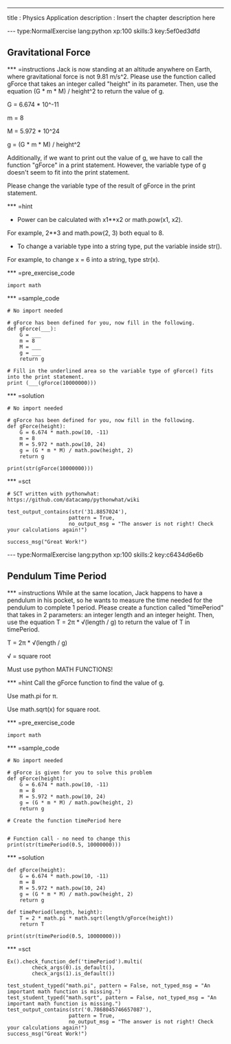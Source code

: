 ---
title       : Physics Application
description : Insert the chapter description here

--- type:NormalExercise lang:python xp:100 skills:3 key:5ef0ed3dfd
## Gravitational Force


*** =instructions
Jack is now standing at an altitude anywhere on Earth, where gravitational force is not 9.81 m/s^2. Please use the function called gForce that takes an integer called "height" in its parameter. Then, use the equation (G * m * M) / height^2 to return the value of g.

G = 6.674 * 10^-11

m = 8

M = 5.972 * 10^24

g = (G * m * M) / height^2

Additionally, if we want to print out the value of g,
we have to call the function "gForce" in a print statement.
However, the variable type of g doesn't seem to fit into the print statement.

Please change the variable type of the result of gForce in the print statement.

*** =hint
- Power can be calculated with x1**x2 or math.pow(x1, x2).

For example, 2**3 and math.pow(2, 3) both equal to 8.

- To change a variable type into a string type, put the variable inside str().

For example, to change x = 6 into a string, type str(x).

*** =pre_exercise_code
```{python}
import math
```

*** =sample_code
```{python}
# No import needed

# gForce has been defined for you, now fill in the following.
def gForce(___):
    G = ___
    m = 8
    M = ___
    g = ___
    return g
    
# Fill in the underlined area so the variable type of gForce() fits into the print statement.
print (___(gForce(10000000)))
```

*** =solution
```{python}
# No import needed

# gForce has been defined for you, now fill in the following.
def gForce(height):
    G = 6.674 * math.pow(10, -11)
    m = 8
    M = 5.972 * math.pow(10, 24)
    g = (G * m * M) / math.pow(height, 2)
    return g
    
print(str(gForce(10000000)))
```

*** =sct
```{python}
# SCT written with pythonwhat: https://github.com/datacamp/pythonwhat/wiki

test_output_contains(str('31.8857024'),
                    pattern = True,
                    no_output_msg = "The answer is not right! Check your calculations again!")
                    
success_msg("Great Work!")
```


--- type:NormalExercise lang:python xp:100 skills:2 key:c6434d6e6b
## Pendulum Time Period


*** =instructions
While at the same location, Jack happens to have a pendulum in his pocket, so he wants to measure the time needed for the pendulum to complete 1 period. Please create a function called "timePeriod" that takes in 2 parameters: an integer length and an integer height.
Then, use the equation T = 2π * √(length / g)  to return the value of T in timePeriod.

T = 2π * √(length / g)

√ = square root

Must use python MATH FUNCTIONS!

*** =hint
Call the gForce function to find the value of g.

Use math.pi for π.

Use math.sqrt(x) for square root.

*** =pre_exercise_code
```{python}
import math
```

*** =sample_code
```{python}
# No import needed

# gForce is given for you to solve this problem
def gForce(height):
    G = 6.674 * math.pow(10, -11)
    m = 8
    M = 5.972 * math.pow(10, 24)
    g = (G * m * M) / math.pow(height, 2)
    return g
    
# Create the function timePeriod here


# Function call - no need to change this
print(str(timePeriod(0.5, 10000000)))
```

*** =solution
```{python}
def gForce(height):
    G = 6.674 * math.pow(10, -11)
    m = 8
    M = 5.972 * math.pow(10, 24)
    g = (G * m * M) / math.pow(height, 2)
    return g

def timePeriod(length, height):
    T = 2 * math.pi * math.sqrt(length/gForce(height))
    return T
    
print(str(timePeriod(0.5, 10000000)))
```

*** =sct
```{python}
Ex().check_function_def('timePeriod').multi(
        check_args(0).is_default(),
        check_args(1).is_default())
        
test_student_typed("math.pi", pattern = False, not_typed_msg = "An important math function is missing.")
test_student_typed("math.sqrt", pattern = False, not_typed_msg = "An important math function is missing.")
test_output_contains(str('0.7868045746657087'),
                    pattern = True,
                    no_output_msg = "The answer is not right! Check your calculations again!")
success_msg("Great Work!")
```
